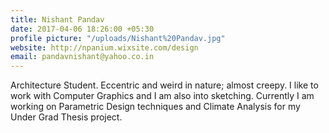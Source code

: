 ```yaml
---
title: Nishant Pandav
date: 2017-04-06 18:26:00 +05:30
profile picture: "/uploads/Nishant%20Pandav.jpg"
website: http://npanium.wixsite.com/design
email: pandavnishant@yahoo.co.in
---
```


Architecture Student. Eccentric and weird in nature; almost creepy. I like to work with Computer Graphics and I am also into sketching. Currently I am working on Parametric Design techniques and Climate Analysis for my Under Grad Thesis project. 